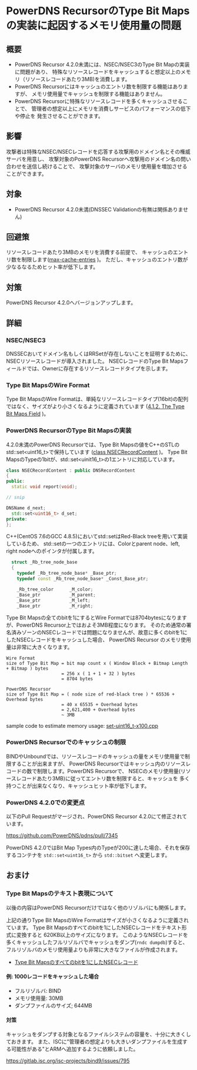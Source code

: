 ﻿# PowerDNS RecursorのType Bit Mapsの実装に起因するメモリ使用量の問題

## 概要

* PowerDNS Recursor 4.2.0未満には、NSEC/NSEC3のType Bit Mapの実装に問題があり、
  特殊なリソースレコードをキャッシュすると想定以上のメモリ（リソースレコードあたり3MB)を消費します。
* PowerDNS Recursorにはキャッシュのエントリ数を制限する機能はありますが、
  メモリ使用量でキャッシュを制限する機能はありません。
* PowerDNS Recursorに特殊なリソースレコードを多くキャッシュさせることで、
  管理者の想定以上にメモリを消費しサービスのパフォーマンスの低下や停止を
  発生させることができます。

## 影響

攻撃者は特殊なNSEC/NSECレコードを応答する攻撃用のドメイン名とその権威サーバを用意し、
攻撃対象のPowerDNS Recursorへ攻撃用のドメイン名の問い合わせを送信し続けることで、
攻撃対象のサーバのメモリ使用量を増加させることができます。

## 対象

* PowerDNS Recursor 4.2.0未満(DNSSEC Validationの有無は関係ありません)

## 回避策

リソースレコードあたり3MBのメモリを消費する前提で、
キャッシュのエントリ数を制限します([max-cache-entries](https://doc.powerdns.com/recursor/settings.html#setting-max-cache-entries) )。
ただし、キャッシュのエントリ数が少なるなるためヒット率が低下します。

## 対策

PowerDNS Recursor 4.2.0へバージョンアップします。

## 詳細

### NSEC/NSEC3

DNSSECおいてドメイン名もしくはRRSetが存在しないことを証明するために、NSECリソースレコードが導入されました。
NSECレコードのType Bit Mapsフィールドでは、Ownerに存在するリソースレコードタイプを示します。

### Type Bit MapsのWire Format

Type Bit MapsのWire Formatは、単純なリソースレコードタイプ(16bit)の配列ではなく、サイズがより小さくなるように定義されています
([4.1.2.  The Type Bit Maps Field](https://tools.ietf.org/html/rfc4034#section-4.1.2) )。

### PowerDNS RecursorのType Bit Mapsの実装

4.2.0未満のPowerDNS Recursorでは、Type Bit Mapsの値をC++のSTLのstd::set<uint16_t>で保持しています
([class NSECRecordContent](https://github.com/PowerDNS/pdns/blob/rec-4.1.14/pdns/dnsrecords.hh#L506) )。
Type Bit MapsのTypeの1bitが、std::set<uinit16_t>の1エントリに対応しています。

```c++
class NSECRecordContent : public DNSRecordContent
{
public:
  static void report(void);

// snip

DNSName d_next;
  std::set<uint16_t> d_set;
private:
};
```

C++(CentOS 7.6のGCC 4.8.5)においてstd::setはRed-Black treeを用いて実装しているため、
std::setの一つのエントリには、Colorとparent node、left, right nodeへのポインタが付属します。

```c++
  struct _Rb_tree_node_base
  {
    typedef _Rb_tree_node_base* _Base_ptr;
    typedef const _Rb_tree_node_base* _Const_Base_ptr;

    _Rb_tree_color      _M_color;
    _Base_ptr           _M_parent;
    _Base_ptr           _M_left;
    _Base_ptr           _M_right;
```

Type Bit Mapsの全てのbitを1にするとWire Formatでは8704bytesになりますが、PowerDNS Recursor上ではおよそ3MB程度になります。
そのため通常の署名済みゾーンのNSECレコードでは問題になりませんが、故意に多くのbitを1にしたNSECレコードをキャッシュした場合、
PowerDNS Recursor のメモリ使用量は非常に大きくなります。

```text
Wire Format
size of Type Bit Map = bit map count x ( Window Block + Bitmap Length + Bitmap ) bytes
                     = 256 x ( 1 + 1 + 32 ) bytes
                     = 8704 bytes

PowerDNS Recursor
size of Type Bit Map = ( node size of red-black tree ) * 65536 + Overhead bytes
                     = 40 x 65535 + Overhead bytes
                     = 2,621,400 + Overhead bytes
                     ~ 3MB
```

sample code to estimate memory usage: [set-uint16_t-x100.cpp](https://github.com/sischkg/huge_nsec_response/blob/master/set-uint16_t-x100.cpp)

### PowerDNS Recursorでのキャッシュの制限

BINDやUnboundでは、リソースレコードのキャッシュの量をメモリ使用量で制限することが出来ますが、
PowerDNS Recursorではキャッシュ内のリソースレコードの数で制限します。PowerDNS Recursorで、
NSECのメモリ使用量(リソースレコードあたり3MB)に従ってエントリ数を制限すると、キャッシュを
多く持つことが出来なくなり、キャッシュヒット率が低下します。

### PowerDNS 4.2.0での変更点

以下のPull Requestがマージされ、PowerDNS Recursor 4.2.0にて修正されています。

https://github.com/PowerDNS/pdns/pull/7345

PowerDNS 4.2.0ではBit Map Types内のTypeが200に達した場合、それを保存するコンテナを `std::set<uint16_t>` から `std::bitset` へ変更します。

## おまけ

### Type Bit Mapsのテキスト表現について

以後の内容はPowerDNS Recursorだけではなく他のリゾルバにも関係します。

上記の通りType Bit MapsのWire Formatはサイズが小さくなるように定義されています。
Type Bit Mapsのすべてのbitを1にしたNSECレコードをテキスト形式に変換すると
620KB以上のサイズになります。
このようなNSECレコードを多くキャッシュしたフルリゾルバでキャッシュをダンプ(`rndc dumpdb`)すると、
フルリゾルバのメモリ使用量よりも非常に大きなファイルが作成されます。

* [Type Bit Mapsのすべてのbitを1にしたNSECレコード](https://raw.githubusercontent.com/sischkg/huge_nsec_response/master/nsec_response.txt)

#### 例: 1000レコードをキャッシュした場合

* フルリゾルバ: BIND
* メモリ使用量: 30MB
* ダンプファイルのサイズ; 644MB

#### 対策

キャッシュをダンプする対象となるファイルシステムの容量を、十分に大きくしておきます。
また、ISCに"管理者の想定よりも大きいダンプファイルを生成する可能性がある"とARMへ追加するように依頼しました。

https://gitlab.isc.org/isc-projects/bind9/issues/795

